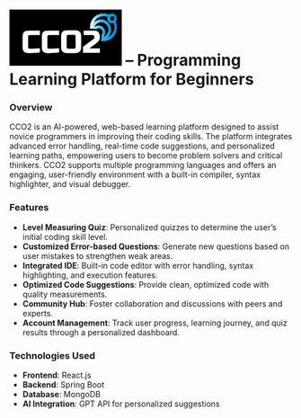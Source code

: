 # <img src="./frontend/cco2.png" alt="Logo" width="200" height="100"/> – Programming Learning Platform for Beginners

### Overview
CCO2 is an AI-powered, web-based learning platform designed to assist novice programmers in improving their coding skills. The platform integrates advanced error handling, real-time code suggestions, and personalized learning paths, empowering users to become problem solvers and critical thinkers. CCO2 supports multiple programming languages and offers an engaging, user-friendly environment with a built-in compiler, syntax highlighter, and visual debugger.

### Features
- **Level Measuring Quiz**: Personalized quizzes to determine the user’s initial coding skill level.
- **Customized Error-based Questions**: Generate new questions based on user mistakes to strengthen weak areas.
- **Integrated IDE**: Built-in code editor with error handling, syntax highlighting, and execution features.
- **Optimized Code Suggestions**: Provide clean, optimized code with quality measurements.
- **Community Hub**: Foster collaboration and discussions with peers and experts.
- **Account Management**: Track user progress, learning journey, and quiz results through a personalized dashboard.

### Technologies Used
- **Frontend**: React.js
- **Backend**: Spring Boot
- **Database**: MongoDB
- **AI Integration**: GPT API for personalized suggestions



